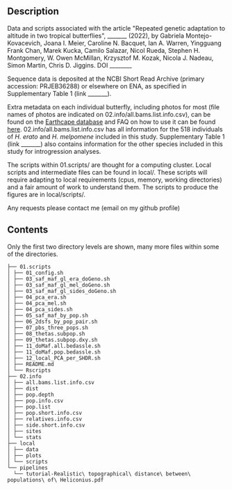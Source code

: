 ## Description

Data and scripts associated with the article "Repeated genetic adaptation to altitude in two tropical butterflies", _______ (2022), by Gabriela Montejo-Kovacevich, Joana I. Meier, Caroline N. Bacquet, Ian A. Warren, Yingguang Frank Chan, Marek Kucka, Camilo Salazar, Nicol Rueda, Stephen H. Montgomery, W. Owen McMillan, Krzysztof M. Kozak, Nicola J. Nadeau, Simon Martin, Chris D. Jiggins. DOI ________

Sequence data is deposited at the NCBI Short Read Archive (primary accession: PRJEB36288) or elsewhere on ENA, as specified in Supplementary Table 1 (link _______). 

Extra metadata on each individual butterfly, including photos for most (file names of photos are indicated on 02.info/all.bams.list.info.csv), can be found on the [Earthcape database](https://heliconius.ecdb.io/) and FAQ on how to use it can be found [here](https://heliconius.zoo.cam.ac.uk/databases/earthcape-specimen-database/). 02.info/all.bams.list.info.csv has all information for the 518 individuals of *H. erato* and *H. melpomene* included in this study. Supplementary Table 1 (link _______) also contains information for the other species included in this study for introgression analyses.

The scripts within 01.scripts/ are thought for a computing cluster. Local scripts and intermediate files can be found in local/. These scripts will require adapting to local requirements (cpus, memory, working directories) and a fair amount of work to understand them. The scripts to produce the figures are in local/scripts/.

Any requests please contact me (email on my github profile)

## Contents

Only the first two directory levels are shown, many more files within some of the directories.


```
├── 01.scripts
│ ├── 01_config.sh
│ ├── 03_saf_maf_gl_era_doGeno.sh
│ ├── 03_saf_maf_gl_mel_doGeno.sh
│ ├── 03_saf_maf_gl_sides_doGeno.sh
│ ├── 04_pca_era.sh
│ ├── 04_pca_mel.sh
│ ├── 04_pca_sides.sh
│ ├── 05_saf_maf_by_pop.sh
│ ├── 06_2dsfs_by_pop_pair.sh
│ ├── 07_pbs_three_pops.sh
│ ├── 08_thetas.subpop.sh
│ ├── 09_thetas.subpop.dxy.sh
│ ├── 11_doMaf.all.bedassle.sh
│ ├── 11_doMaf.pop.bedassle.sh
│ ├── 12_local_PCA_per_SHDR.sh
│ ├── README.md
│ └── Rscripts
├── 02.info
│ ├── all.bams.list.info.csv
│ ├── dist
│ ├── pop.depth
│ ├── pop.info.csv
│ ├── pop.list
│ ├── pop.short.info.csv
│ ├── relatives.info.csv
│ ├── side.short.info.csv
│ ├── sites
│ └── stats
├── local
│ ├── data
│ ├── plots
│ └── scripts
└── pipelines
  └── tutorial-Realistic\ topographical\ distance\ between\ populations\ of\ Heliconius.pdf

```
